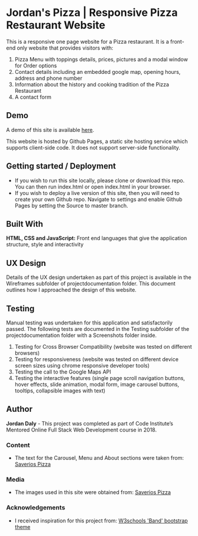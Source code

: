 # Jordan's Pizza | Responsive Pizza Restaurant Website

This is a responsive one page website for a Pizza restaurant. It is a front-end only website that provides visitors with:
1.	Pizza Menu with toppings details, prices, pictures and a modal window for Order options
2.	Contact details including an embedded google map, opening hours, address and phone number
3.	Information about the history and cooking tradition of the Pizza Restaurant
4.	A contact form

## Demo

A demo of this site is available [here](https://jordandaly.github.io/pizza/index.html).

This website is hosted by Github Pages, a static site hosting service which supports client-side code. It does not support server-side functionality.


## Getting started / Deployment

* If you wish to run this site locally, please clone or download this repo. You can then run index.html or open index.html in your browser.
* If you wish to deploy a live version of this site, then you will need to create your own Github repo. Navigate to settings and enable Github Pages by setting the Source to master branch. 
 

## Built With

**HTML, CSS and JavaScript:** Front end languages that give the application structure, style and interactivity

## UX Design

Details of the UX design undertaken as part of this project is available in the Wireframes subfolder of projectdocumentation folder. This document outlines how I approached the design of this website.

## Testing

Manual testing was undertaken for this application and satisfactorily passed. The following tests are documented in the Testing subfolder of the projectdocumentation folder with a Screenshots folder inside.
1.  Testing for Cross Browser Compatibility (website was tested on different browsers)
2.	Testing for responsiveness  (website was tested on different device screen sizes using chrome responsive developer tools)
3.	Testing the call to the Google Maps API
4.	Testing the interactive features (single page scroll navigation buttons, hover effects, slide animation, modal form, image carousel buttons, tooltips, collapsible images with text)

## Author

**Jordan Daly** - This project was completed as part of Code Institute’s Mentored Online Full Stack Web Development course in 2018.

### Content
- The text for the Carousel, Menu and About sections were taken from: [Saverios Pizza](http://www.saveriospizza.com/)

### Media
- The images used in this site were obtained from: [Saverios Pizza](http://www.saveriospizza.com/)

### Acknowledgements

- I received inspiration for this project from: [W3schools 'Band' bootstrap theme](https://www.w3schools.com/bootstrap/bootstrap_theme_band.asp)


